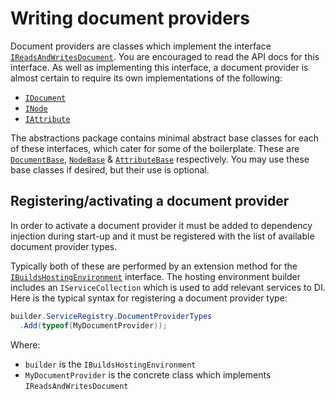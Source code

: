 # Writing document providers

Document providers are classes which implement the interface [`IReadsAndWritesDocument`].
You are encouraged to read the API docs for this interface.
As well as implementing this interface, a document provider is almost certain to require its own implementations of the following:

* [`IDocument`]
* [`INode`]
* [`IAttribute`]

The abstractions package contains minimal abstract base classes for each of these interfaces, which cater for some of the boilerplate.
These are [`DocumentBase`], [`NodeBase`] & [`AttributeBase`] respectively.
You may use these base classes if desired, but their use is optional.

[`IReadsAndWritesDocument`]: xref:ZptSharp.Dom.IReadsAndWritesDocument
[`IDocument`]: xref:ZptSharp.Dom.IDocument
[`INode`]: xref:ZptSharp.Dom.INode
[`IAttribute`]: xref:ZptSharp.Dom.IAttribute
[`DocumentBase`]: xref:ZptSharp.Dom.DocumentBase
[`NodeBase`]: xref:ZptSharp.Dom.NodeBase
[`AttributeBase`]: xref:ZptSharp.Dom.AttributeBase

## Registering/activating a document provider

In order to activate a document provider it must be added to dependency injection during start-up and it must be registered with the list of available document provider types.

Typically both of these are performed by an extension method for the [`IBuildsHostingEnvironment`] interface.
The hosting environment builder includes an `IServiceCollection` which is used to add relevant services to DI.
Here is the typical syntax for registering a document provider type:

```csharp
builder.ServiceRegistry.DocumentProviderTypes
  .Add(typeof(MyDocumentProvider));
```

Where:

* `builder` is the `IBuildsHostingEnvironment`
* `MyDocumentProvider` is the concrete class which implements `IReadsAndWritesDocument`


[`IBuildsHostingEnvironment`]: xref:ZptSharp.Hosting.IBuildsHostingEnvironment